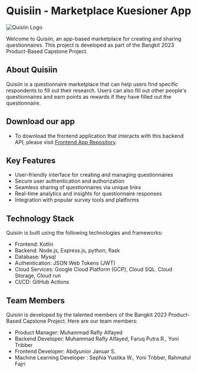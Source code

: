 # Quisiin - Marketplace Kuesioner App

![Quisiin Logo](https://storage.googleapis.com/bangkit-capstone-c23-pc667-user-bucket/other/QUISIIN_C23-PC667.gslides.png)

Welcome to Quisiin, an app-based marketplace for creating and sharing questionnaires. This project is developed as part of the Bangkit 2023 Product-Based Capstone Project.

## About Quisiin

Quisiin is a questionnaire marketplace that can help users find specific respondents to fill out their research. Users can also fill out other people's questionnaires and earn points as rewards if they have filled out the questionnaire.

## Download our app

- To download the frontend application that interacts with this backend API, please visit [Frontend App Repository](https://github.com/Bangkit-Capstone-C23-PC667/FE-Capstone-Project).


## Key Features

- User-friendly interface for creating and managing questionnaires
- Secure user authentication and authorization
- Seamless sharing of questionnaires via unique links
- Real-time analytics and insights for questionnaire responses
- Integration with popular survey tools and platforms

## Technology Stack

Quisiin is built using the following technologies and frameworks:

- Frontend: Kotlin
- Backend: Node.js, Express.js, python, flask
- Database: Mysql
- Authentication: JSON Web Tokens (JWT)
- Cloud Services: Google Cloud Platform (GCP), Cloud SQL. Cloud Storage, Cloud run
- CI/CD: GitHub Actions

## Team Members

Quisiin is developed by the talented members of the Bangkit 2023 Product-Based Capstone Project. Here are our team members:

- Product Manager: Muhammad Rafly Alfayed 
- Backend Developer: Muhammad Rafly Alfayed, Faruq Putra R., Yoni Tribber
- Frontend Developer: Abdyunior Januar S.
- Machine Learning Developer : Sephia Yustika W., Yoni Tribber, Rahmatul Fajri


